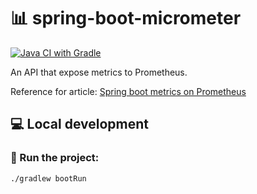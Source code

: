 # 📊 spring-boot-micrometer

[![Java CI with Gradle](https://github.com/fabiothiroki/spring-boot-micrometer/actions/workflows/gradle.yml/badge.svg)](https://github.com/fabiothiroki/spring-boot-micrometer/actions/workflows/gradle.yml)

An API that expose metrics to Prometheus.

Reference for article: [Spring boot metrics on Prometheus](https://dev.to/fabiothiroki/spring-boot-metrics-on-prometheus-48eo)

## 💻 Local development

### 🏃 Run the project:

```bash
./gradlew bootRun
```